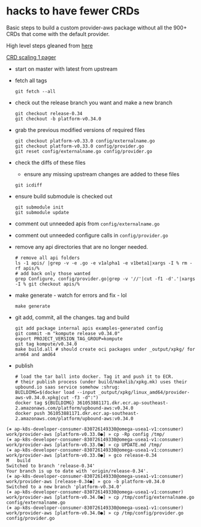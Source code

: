 # hacks to have fewer CRDs

Basic steps to build a custom provider-aws package without all the 900+ CRDs that come with the default provider.

High level steps gleaned from [here](https://github.com/crossplane/crossplane/issues/2869#issuecomment-1352141017)

[CRD scaling 1 pager](https://github.com/crossplane/crossplane/blob/master/design/one-pager-crd-scaling.md)

* start on master with latest from upstream
* fetch all tags
  ```
  git fetch --all
  ```

* check out the release branch you want and make a new branch
  ```
  git checkout release-0.34
  git checkout -b platform-v0.34.0
  ```

* grab the previous modified versions of required files
  ```
  git checkout platform-v0.33.0 config/externalname.go
  git checkout platform-v0.33.0 config/provider.go
  git reset config/externalname.go config/provider.go
  ```

* check the diffs of these files
  - ensure any missing upstream changes are added to these files
  ```
  git icdiff
  ```

* ensure build submodule is checked out
  ```
  git submodule init 
  git submodule update
  ```

* comment out unneeded apis from `config/externalname.go`
* comment out unneeded configure calls in `config/provider.go`

* remove any api directories that are no longer needed.
  ```
  # remove all api folders
  ls -1 apis/ |grep -v -e .go -e v1alpha1 -e v1beta1|xargs -I % rm -rf apis/%
  # add back only those wanted
  grep Configure, config/provider.go|grep -v '//'|cut -f1 -d'.'|xargs -I % git checkout apis/%
  ```

* make generate - watch for errors and fix - lol
  ```
  make generate
  ```

* git add, commit, all the changes. tag and build
  ```
  git add package internal apis examples-generated config
  git commit -m "kompute release v0.34.0"
  export PROJECT_VERSION_TAG_GROUP=kompute
  git tag kompute/v0.34.0
  make build.all # should create oci packages under _output/xpkg/ for arm64 and amd64
  ```

* publish
  ```
  # load the tar ball into docker. Tag it and push it to ECR.
  # their publish process (under build/makelib/xpkg.mk) uses their upbound.io saas service somehow :shrug:
  BUILDIMG=$(docker load --input _output/xpkg/linux_amd64/provider-aws-v0.34.0.xpkg|cut -f3 -d":")
  docker tag ${BUILDIMG} 361053881171.dkr.ecr.ap-southeast-2.amazonaws.com/platform/upbound-aws:v0.34.0
  docker push 361053881171.dkr.ecr.ap-southeast-2.amazonaws.com/platform/upbound-aws:v0.34.0
  ```


```
(⎈ ap-k8s-developer-consumer-830726149330@omega-usea1-v1:consumer)
work/provider-aws [platform-v0.33.0●] » cp -Rp config /tmp/                 
(⎈ ap-k8s-developer-consumer-830726149330@omega-usea1-v1:consumer)
work/provider-aws [platform-v0.33.0●] » cp UPDATE.md /tmp/ 
(⎈ ap-k8s-developer-consumer-830726149330@omega-usea1-v1:consumer)
work/provider-aws [platform-v0.33.0●] » gco release-0.34    
M	build
Switched to branch 'release-0.34'
Your branch is up to date with 'origin/release-0.34'.
(⎈ ap-k8s-developer-consumer-830726149330@omega-usea1-v1:consumer)
work/provider-aws [release-0.34●] » gco -b platform-v0.34.0
Switched to a new branch 'platform-v0.34.0'
(⎈ ap-k8s-developer-consumer-830726149330@omega-usea1-v1:consumer)
work/provider-aws [platform-v0.34.0●] » cp /tmp/config/externalname.go config/externalname.go 
(⎈ ap-k8s-developer-consumer-830726149330@omega-usea1-v1:consumer)
work/provider-aws [platform-v0.34.0●] » cp /tmp/config/provider.go config/provider.go 
```